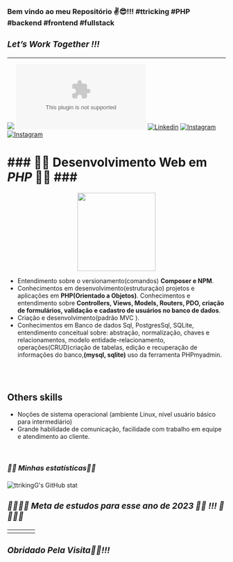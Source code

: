 ### Bem vindo ao meu Repositório ✌️😎!!! #ttricking #PHP #backend #frontend #fullstack
### <i><h3>Let’s Work Together !!!</h3></i>
<hr>

[![](https://github.com/ttrikingG/imageProfile/blob/main/ttrickingLOGOmaneki3.png)]()
[![Site](https://img.shields.io/website-go-down-green-red/http/ttricking.com)](https://ttricking.com/)
[![Linkedin](https://img.shields.io/badge/LinkedIn-0077B5?style=for-the-badge&logo=linkedin&logoColor=white)](www.linkedin.com/in/hailtom-g-dias-66909a265)
[![Instagram](https://img.shields.io/badge/Instagram-E4405F?style=for-the-badge&logo=instagram&logoColor=white)](https://www.instagram.com/ttricking.g/)
[![Instagram](https://img.shields.io/badge/Discord-7289DA?style=for-the-badge&logo=discord&logoColor=white)]()

### <h1>### 🐘🐘 Desenvolvimento Web em <i>PHP</i> 🐘🐘 ###</h1>

<div align="center">
     <img width="180px" src="https://github.com/ttrikingG/imageProfile/blob/main/phpElephant.png" alt="">
</div>

<div>
    <ul>
    <li>Entendimento sobre o versionamento(comandos) <strong><b>Composer e NPM</b></strong>.</li>
    <li>Conhecimentos em desenvolvimento(estruturação) projetos e aplicações em <strong><b>PHP(Orientado a Objetos)</b></strong>. Conhecimentos e entendimento sobre <strong>Controllers, Views, Models, Routers, PDO, criação de formulários, validação e cadastro de usuários no banco de dados</strong>.</li>
    <li>Criação e desenvolvimento(padrão MVC ).</li>
    <li>Conhecimentos em </b></strong>Banco de dados Sql, PostgresSql, SQLite</b></strong>, entendimento conceitual sobre: abstração, normalização, chaves e relacionamentos, modelo entidade-relacionamento, operações(CRUD)criação de tabelas, edição e recuperação de informações do banco,<strong><b>(mysql, sqlite)</b></strong> uso da ferramenta PHPmyadmin.</li><br>
    </ul>
</div>
        
</div>
  <ul>
      <img src="" alt=""><img align="center" src="https://img.shields.io/badge/Ubuntu-E95420?style=for-the-badge&logo=ubuntu&logoColor=white" alt="">
      <img align="center" src="https://img.shields.io/badge/Linux-FCC624?style=for-the-badge&logo=linux&logoColor=black" alt="">
      <img align="center" src="https://img.shields.io/badge/HTML5-E34F26?style=for-the-badge&logo=html5&logoColor=white" alt="">
      <img align="center" src="https://img.shields.io/badge/CSS3-1572B6?style=for-the-badge&logo=css3&logoColor=white" alt="">
      <img align="center" src="https://img.shields.io/badge/JavaScript-F7DF1E?style=for-the-badge&logo=javascript&logoColor=black" alt="">
      <img align="center" src="https://img.shields.io/badge/PHP-777BB4?style=for-the-badge&logo=php&logoColor=white" alt="">
      <img align="center" src="https://img.shields.io/badge/Laravel-FF2D20?style=for-the-badge&logo=laravel&logoColor=white" alt="">
      <img align="center" src="https://img.shields.io/badge/Babel-F9DC3e?style=for-the-badge&logo=babel&logoColor=black" alt="">
      <img align="center" src="https://img.shields.io/badge/NPM-%23CB3837.svg?style=for-the-badge&logo=npm&logoColor=white" alt="">
      <img align="center" src="https://img.shields.io/badge/jQuery-0769AD?style=for-the-badge&logo=jquery&logoColor=white" alt="">
      <img align="center" src="https://img.shields.io/badge/PostgreSQL-316192?style=for-the-badge&logo=postgresql&logoColor=white" alt="">
      <img align="center" src="https://img.shields.io/badge/SQLite-07405E?style=for-the-badge&logo=sqlite&logoColor=white" alt="">
      <img align="center" src="https://img.shields.io/badge/MySQL-005C84?style=for-the-badge&logo=mysql&logoColor=white" alt="">
      <img align="center" src="https://img.shields.io/badge/Bootstrap-563D7C?style=for-the-badge&logo=bootstrap&logoColor=white" alt="">
      <img align="center"src="https://img.shields.io/badge/Tailwind_CSS-38B2AC?style=for-the-badge&logo=tailwind-css&logoColor=white" alt="">
      <img align="center" src="https://img.shields.io/badge/docker-%230db7ed.svg?style=for-the-badge&logo=docker&logoColor=white" alt="">
  </ul>
<div>

<div>
    <h2>Others skills</h2>
    <ul>
        <li>Noções de sistema operacional (ambiente Linux, nível usuário básico para intermediário)</li>
        <li>Grande habilidade de comunicação, facilidade com trabalho em equipe e atendimento ao cliente.</li>
    </ul>
</div><br>

### <i><h4>🚀🚀 Minhas estatísticas🚀🚀</h4></i>

![ttrikingG's GitHub stat](https://github-readme-stats.vercel.app/api?username=ttrikingG&show_icons=true&theme=radical)<br>

### <i><h3>🚀🚀🚀🚀 Meta de estudos para esse ano de 2023 💪🤨 !!! 🚀🚀🚀🚀</h3></i>

<table>
    <tr>
        <td><img src="https://github.com/ttrikingG/imageProfile/blob/main/Docker.png" alt=""></td>
        <td><img src="https://github.com/ttrikingG/imageProfile/blob/main/Laravel.png" alt=""></td>
        <td><img src="https://github.com/ttrikingG/imageProfile/blob/main/VueJs.png" alt=""></td>
        <td><img src="https://github.com/ttrikingG/imageProfile/blob/main/slimFrameWork.png" alt=""> </td>
    </tr>
</table>


### <i><h3> Obridado Pela Visita👊😎!!!</h3></i>

